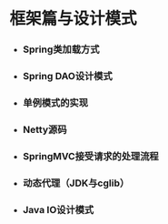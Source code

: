 # 框架篇与设计模式

* ### Spring类加载方式
* ### Spring DAO设计模式
* ### 单例模式的实现
* ### Netty源码
* ### SpringMVC接受请求的处理流程
* ### 动态代理（JDK与cglib）
* ### Java IO设计模式



